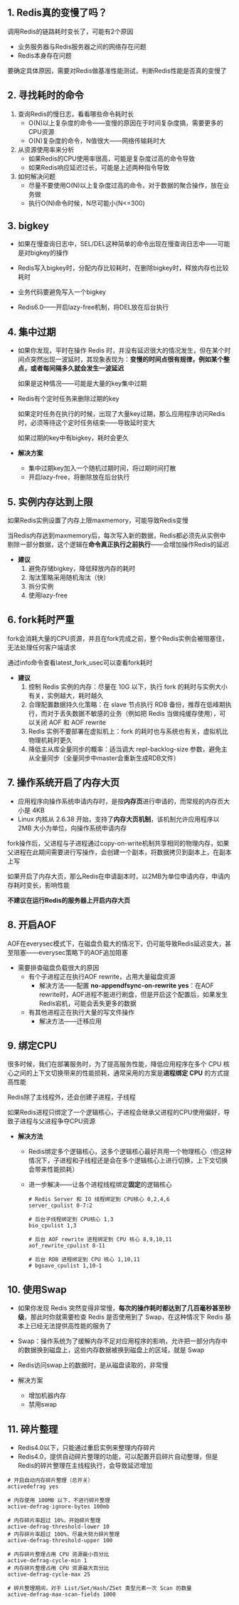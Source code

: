 ## 1. Redis真的变慢了吗？

调用Redis的链路耗时变长了，可能有2个原因

* 业务服务器与Redis服务器之间的网络存在问题
* Redis本身存在问题

要确定具体原因，需要对Redis做基准性能测试，判断Redis性能是否真的变慢了



## 2. 寻找耗时的命令

1. 查询Redis的慢日志，看看哪些命令耗时长
   * O(N)以上复杂度的命令——变慢的原因在于时间复杂度搞，需要更多的CPU资源
   * O(N)复杂度的命令，N值很大——网络传输耗时大
2. 从资源使用率来分析
   * 如果Redis的CPU使用率很高，可能是复杂度过高的命令导致
   * 如果Redis响应延迟过长，可能是上述两种指令导致
3. 如何解决问题
   * 尽量不要使用O(N)以上复杂度过高的命令，对于数据的聚合操作，放在业务做
   * 执行O(N)命令时候，N尽可能小(N<=300)

## 3. bigkey

* 如果在慢查询日志中，SEL/DEL这种简单的命令出现在慢查询日志中——可能是对bigkey的操作

* Redis写入bigkey时，分配内存比较耗时，在删除bigkey时，释放内存也比较耗时

* 业务代码要避免写入一个bigkey
* Redis6.0——开启lazy-free机制，将DEL放在后台执行



## 4. 集中过期

* 如果你发现，平时在操作 Redis 时，并没有延迟很大的情况发生，但在某个时间点突然出现一波延时，其现象表现为：**变慢的时间点很有规律，例如某个整点，或者每间隔多久就会发生一波延迟**

  如果是这种情况——可能是大量的key集中过期

* Redis有个定时任务来删除过期的key

  如果定时任务在执行的时候，出现了大量key过期，那么应用程序访问Redis时，必须等待这个定时任务结束——导致延时变大

  如果过期的key中有bigkey，耗时会更久

* **解决方案**
  * 集中过期key加入一个随机过期时间，将过期时间打散
  * 开启lazy-free，将删除放在后台执行



## 5. 实例内存达到上限

如果Redis实例设置了内存上限maxmemory，可能导致Redis变慢

当Redis内存达到maxmemory后，每次写入新的数据，Redis都必须先从实例中剔除一部分数据，这个逻辑在**命令真正执行之前执行**——会增加操作Redis的延迟

* **建议**
  1. 避免存储bigkey，降低释放内存的耗时
  2. 淘汰策略采用随机淘汰（快）
  3. 拆分实例
  4. 使用lazy-free



## 6. fork耗时严重

fork会消耗大量的CPU资源，并且在fork完成之前，整个Redis实例会被阻塞住，无法处理任何客户端请求

通过info命令查看latest_fork_usec可以查看fork耗时

* **建议**
  1. 控制 Redis 实例的内存：尽量在 10G 以下，执行 fork 的耗时与实例大小有关，实例越大，耗时越久
  2. 合理配置数据持久化策略：在 slave 节点执行 RDB 备份，推荐在低峰期执行，而对于丢失数据不敏感的业务（例如把 Redis 当做纯缓存使用），可以关闭 AOF 和 AOF rewrite
  3. Redis 实例不要部署在虚拟机上：fork 的耗时也与系统也有关，虚拟机比物理机耗时更久
  4. 降低主从库全量同步的概率：适当调大 repl-backlog-size 参数，避免主从全量同步（全量同步中master会重新生成RDB文件）



## 7. 操作系统开启了内存大页

* 应用程序向操作系统申请内存时，是按**内存页**进行申请的，而常规的内存页大小是 4KB
* Linux 内核从 2.6.38 开始，支持了**内存大页机制**，该机制允许应用程序以 2MB 大小为单位，向操作系统申请内存

fork操作后，父进程与子进程通过copy-on-write机制共享相同的物理内存，如果父进程在此期间需要进行写操作，会创建一个副本，将数据拷贝到副本上，在副本上写

如果开启了内存大页，那么Redis在申请副本时，以2MB为单位申请内存，申请内存耗时变长，影响性能

**不建议在运行Redis的服务器上开启内存大页**



## 8. 开启AOF

AOF在everysec模式下，在磁盘负载大的情况下，仍可能导致Redis延迟变大，甚至阻塞——everysec策略下的AOF追加阻塞

* 需要排查磁盘负载很大的原因
  * 有个子进程正在执行AOF rewrite，占用大量磁盘资源
    * 解决方法——配置 **no-appendfsync-on-rewrite yes**：在AOF rewrite时，AOF进程不能进行刷盘，但是开启这个配置后，如果发生Redis宕机，可能会丢失更多的数据
  * 有其他进程正在执行大量的写文件操作
    * 解决方法——迁移应用



## 9. 绑定CPU

很多时候，我们在部署服务时，为了提高服务性能，降低应用程序在多个 CPU 核心之间的上下文切换带来的性能损耗，通常采用的方案是**进程绑定 CPU** 的方式提高性能

Redis除了主线程外，还会创建子进程，子线程

如果Redis进程只绑定了一个逻辑核心，子进程会继承父进程的CPU使用偏好，导致子进程与父进程争夺CPU资源

* **解决方法**

  * Redis绑定多个逻辑核心，这多个逻辑核心最好共用一个物理核心（但这种情况下，子进程和子线程还是会在多个逻辑核心上进行切换，上下文切换会带来性能损耗）

  * 进一步解决——让各个进程线程绑定**固定**的逻辑核心

    ```SHELL
    # Redis Server 和 IO 线程绑定到 CPU核心 0,2,4,6
    server_cpulist 0-7:2
    
    # 后台子线程绑定到 CPU核心 1,3
    bio_cpulist 1,3
    
    # 后台 AOF rewrite 进程绑定到 CPU 核心 8,9,10,11
    aof_rewrite_cpulist 8-11
    
    # 后台 RDB 进程绑定到 CPU 核心 1,10,11
    # bgsave_cpulist 1,10-1
    ```



## 10. 使用Swap

* 如果你发现 Redis 突然变得非常慢，**每次的操作耗时都达到了几百毫秒甚至秒级**，那此时你就需要检查 Redis 是否使用到了 Swap，在这种情况下 Redis 基本上已经无法提供高性能的服务了

* Swap：操作系统为了缓解内存不足对应用程序的影响，允许把一部分内存中的数据换到磁盘上，这些内存数据被换到磁盘上的区域，就是 Swap
* Redis访问swap上的数据时，是从磁盘读取的，非常慢
* 解决方案
  * 增加机器内存
  * 禁用swap



## 11. 碎片整理

* Redis4.0以下，只能通过重启实例来整理内存碎片
* Redis4.0，提供自动碎片整理的功能，可以配置开启碎片自动整理，但是Redis的碎片整理在主线程执行，会导致延迟增加

```shell
# 开启自动内存碎片整理（总开关）
activedefrag yes

# 内存使用 100MB 以下，不进行碎片整理
active-defrag-ignore-bytes 100mb

# 内存碎片率超过 10%，开始碎片整理
active-defrag-threshold-lower 10
# 内存碎片率超过 100%，尽最大努力碎片整理
active-defrag-threshold-upper 100

# 内存碎片整理占用 CPU 资源最小百分比
active-defrag-cycle-min 1
# 内存碎片整理占用 CPU 资源最大百分比
active-defrag-cycle-max 25

# 碎片整理期间，对于 List/Set/Hash/ZSet 类型元素一次 Scan 的数量
active-defrag-max-scan-fields 1000
```

